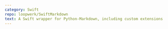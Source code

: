 ```yaml
---
category: Swift
repo: loopwerk/SwiftMarkdown
text: A Swift wrapper for Python-Markdown, including custom extensions.
---
```

